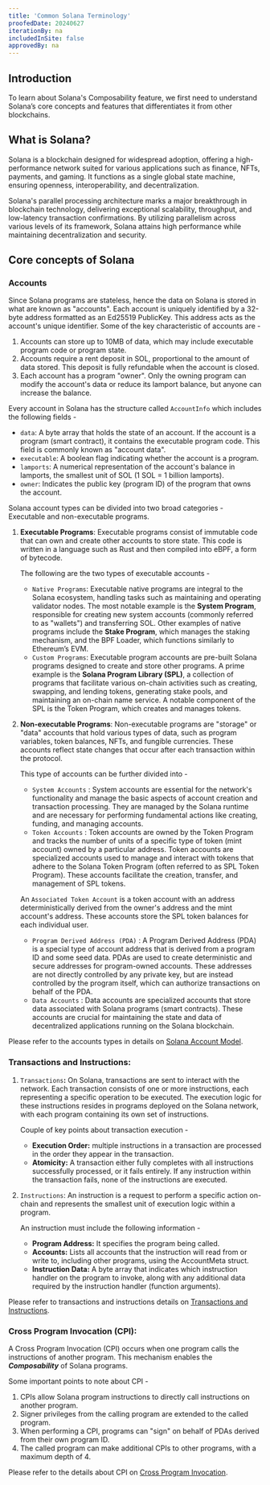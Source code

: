```yaml
---
title: 'Common Solana Terminology'
proofedDate: 20240627
iterationBy: na
includedInSite: false
approvedBy: na
---
```


## Introduction

To learn about Solana's Composability feature, we first need to understand Solana’s core concepts and features that differentiates it from other blockchains.

## What is Solana?

Solana is a blockchain designed for widespread adoption, offering a high-performance network suited for various applications such as finance, NFTs, payments, and gaming. It functions as a single global state machine, ensuring openness, interoperability, and decentralization.

Solana's parallel processing architecture marks a major breakthrough in blockchain technology, delivering exceptional scalability, throughput, and low-latency transaction confirmations. By utilizing parallelism across various levels of its framework, Solana attains high performance while maintaining decentralization and security.

## Core concepts of Solana

### Accounts

Since Solana programs are stateless, hence the data on Solana is stored in what are known as "accounts". Each account is uniquely identified by a 32-byte address formatted as an Ed25519 PublicKey. This address acts as the account's unique identifier. Some of the key characteristic of accounts are -

1. Accounts can store up to 10MB of data, which may include executable program code or program state.
2. Accounts require a rent deposit in SOL, proportional to the amount of data stored. This deposit is fully refundable when the account is closed.
3. Each account has a program "owner". Only the owning program can modify the account's data or reduce its lamport balance, but anyone can increase the balance.

Every account in Solana has the structure called `AccountInfo` which includes the following fields -

- `data`: A byte array that holds the state of an account. If the account is a program (smart contract), it contains the executable program code. This field is commonly known as "account data".
- `executable`: A boolean flag indicating whether the account is a program.
- `lamports`: A numerical representation of the account's balance in lamports, the smallest unit of SOL (1 SOL = 1 billion lamports).
- `owner`: Indicates the public key (program ID) of the program that owns the account.

Solana account types can be divided into two broad categories - Executable and non-executable programs.

1. **Executable Programs**: Executable programs consist of immutable code that can own and create other accounts to store state. This code is written in a language such as Rust and then compiled into eBPF, a form of bytecode.

   The following are the two types of executable accounts -

   - `Native Programs`: Executable native programs are integral to the Solana ecosystem, handling tasks such as maintaining and operating validator nodes. The most notable example is the **System Program**, responsible for creating new system accounts (commonly referred to as "wallets") and transferring SOL. Other examples of native programs include the **Stake Program**, which manages the staking mechanism, and the BPF Loader, which functions similarly to Ethereum’s EVM.
   - `Custom Programs`: Executable program accounts are pre-built Solana programs designed to create and store other programs. A prime example is the **Solana Program Library (SPL)**, a collection of programs that facilitate various on-chain activities such as creating, swapping, and lending tokens, generating stake pools, and maintaining an on-chain name service. A notable component of the SPL is the Token Program, which creates and manages tokens.

2. **Non-executable Programs**: Non-executable programs are "storage" or "data" accounts that hold various types of data, such as program variables, token balances, NFTs, and fungible currencies. These accounts reflect state changes that occur after each transaction within the protocol.

   This type of accounts can be further divided into -

   - `System Accounts` : System accounts are essential for the network's functionality and manage the basic aspects of account creation and transaction processing. They are managed by the Solana runtime and are necessary for performing fundamental actions like creating, funding, and managing accounts.
   - `Token Accounts` : Token accounts are owned by the Token Program and tracks the number of units of a specific type of token (mint account) owned by a particular address. Token accounts are specialized accounts used to manage and interact with tokens that adhere to the Solana Token Program (often referred to as SPL Token Program). These accounts facilitate the creation, transfer, and management of SPL tokens.

   An `Associated Token Account` is a token account with an address deterministically derived from the owner's address and the mint account's address. These accounts store the SPL token balances for each individual user.

   - `Program Derived Address (PDA)` : A Program Derived Address (PDA) is a special type of account address that is derived from a program ID and some seed data. PDAs are used to create deterministic and secure addresses for program-owned accounts. These addresses are not directly controlled by any private key, but are instead controlled by the program itself, which can authorize transactions on behalf of the PDA.
   - `Data Accounts` : Data accounts are specialized accounts that store data associated with Solana programs (smart contracts). These accounts are crucial for maintaining the state and data of decentralized applications running on the Solana blockchain.

Please refer to the accounts types in details on [Solana Account Model](https://solana.com/docs/core/accounts).

### Transactions and Instructions:

1. `Transactions`**:** On Solana, transactions are sent to interact with the network. Each transaction consists of one or more instructions, each representing a specific operation to be executed. The execution logic for these instructions resides in programs deployed on the Solana network, with each program containing its own set of instructions.

   Couple of key points about transaction execution -

   - **Execution Order:** multiple instructions in a transaction are processed in the order they appear in the transaction.
   - **Atomicity:** A transaction either fully completes with all instructions successfully processed, or it fails entirely. If any instruction within the transaction fails, none of the instructions are executed.

2. `Instructions`: An instruction is a request to perform a specific action on-chain and represents the smallest unit of execution logic within a program.

   An instruction must include the following information -

   - **Program Address:** It specifies the program being called.
   - **Accounts:** Lists all accounts that the instruction will read from or write to, including other programs, using the AccountMeta struct.
   - **Instruction Data:** A byte array that indicates which instruction handler on the program to invoke, along with any additional data required by the instruction handler (function arguments).

Please refer to transactions and instructions details on [Transactions and Instructions](https://solana.com/docs/core/transactions).

### Cross Program Invocation (CPI):

A Cross Program Invocation (CPI) occurs when one program calls the instructions of another program. This mechanism enables the **_Composability_** of Solana programs.

Some important points to note about CPI -

1. CPIs allow Solana program instructions to directly call instructions on another program.
2. Signer privileges from the calling program are extended to the called program.
3. When performing a CPI, programs can "sign" on behalf of PDAs derived from their own program ID.
4. The called program can make additional CPIs to other programs, with a maximum depth of 4.

Please refer to the details about CPI on [Cross Program Invocation](https://solana.com/docs/core/cpi).
